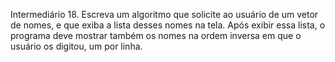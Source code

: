 Intermediário 18. Escreva um algoritmo que solicite ao usuário de um vetor de nomes,
e que exiba a lista desses nomes na tela. Após exibir essa lista, o programa deve mostrar 
também os nomes na ordem inversa em que o usuário os digitou, um por linha.  